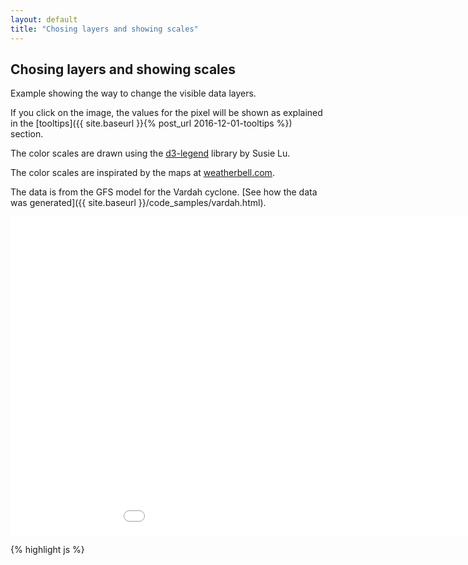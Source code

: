 ```yaml
---
layout: default
title: "Chosing layers and showing scales"
---
```

Chosing layers and showing scales
---------------------------------
Example showing the way to change the visible data layers.

If you click on the image, the values for the pixel will be shown as explained in the [tooltips]({{ site.baseurl }}{% post_url 2016-12-01-tooltips %}) section.

The color scales are drawn using the [d3-legend](http://d3-legend.susielu.com/) library by Susie Lu.

The color scales are inspirated by the maps at [weatherbell.com](www.weatherbell.com).

The data is from the GFS model for the Vardah cyclone. [See how the data was generated]({{ site.baseurl }}/code_samples/vardah.html).

<iframe frameborder="no" border="0" scrolling="yes" marginwidth="0" marginheight="0" width="1050" height="510" src="{{ site.baseurl }}/code_samples/vardah-layers.html"></iframe>

{% highlight js %}
<!DOCTYPE html>
<meta charset="utf-8">
<style>
#tooltip {
  position: absolute;
  top: 0;
  left: 0;
  z-index: 10;
  margin: 0;
  padding: 10px;
  width: 180px;
  height: 70px;
  color: white;
  font-family: sans-serif;
  font-size: 0.9em;
  font-weight: bold;
  text-align: center;
  background-color: rgba(0, 0, 0, 0.55);
  opacity: 0;
  pointer-events: none;
  border-radius:5px;
  transition: .2s;
}
</style>
<body>
<div id="map" style="position: relative;"> </div>
<div id="tooltip">
<script src="https://d3js.org/d3.v4.min.js"></script>
<script src="geotiff.min.js"></script>
<script src="http://d3js.org/topojson.v1.min.js"></script>
<script src="https://d3js.org/d3-scale-chromatic.v1.min.js"></script>
<script src="raster-marching-squares.min.js"></script>
<script src="path-properties.min.js"></script>
<script src="https://cdnjs.cloudflare.com/ajax/libs/d3-legend/2.19.0/d3-legend.min.js"></script>

<script>

var width = 680,
    height = 500,
    arrowSize = 30;

var projection = d3.geoMercator()
    .rotate([-81, -13])
    .scale(2000)
    .translate([width / 2, height / 2]);

var canvas = d3.select("#map").append("canvas")
    .attr("width", width)
    .attr("height", height);

var context = canvas.node().getContext("2d");
d3.request("vardah.tiff")
  .responseType('arraybuffer')
  .get(function(error, tiffData){
d3.json("world-110m.json", function(error, topojsonData) {
  var countries = topojson.feature(topojsonData, topojsonData.objects.countries);
  var path = d3.geoPath()
      .projection(projection).context(context);

  var path2 = d3.geoPath()
      .projection(projection);

  var tiff = GeoTIFF.parse(tiffData.response);
  var image = tiff.getImage();
  var tiffWidth = image.getWidth();
  var tiffHeight = image.getHeight();
  var rasters = image.readRasters();
  var tiepoint = image.getTiePoints()[0];
  var pixelScale = image.getFileDirectory().ModelPixelScale;
  var geoTransform = [tiepoint.x, pixelScale[0], 0, tiepoint.y, 0, -1*pixelScale[1]];

  var pressData = new Array(tiffHeight);
  var tempData = new Array(tiffHeight);
  var uData = new Array(tiffHeight);
  var vData = new Array(tiffHeight);
  var spdData = new Array(tiffHeight);
  for (var j = 0; j<tiffHeight; j++){
      pressData[j] = new Array(tiffWidth);
      tempData[j] = new Array(tiffWidth);
      uData[j] = new Array(tiffWidth);
      vData[j] = new Array(tiffWidth);
      spdData[j] = new Array(tiffWidth);
      for (var i = 0; i<tiffWidth; i++){
          pressData[j][i] = rasters[0][i + j*tiffWidth];
          tempData[j][i] = rasters[1][i + j*tiffWidth];
          uData[j][i] = rasters[2][i + j*tiffWidth];
          vData[j][i] = rasters[3][i + j*tiffWidth];
          spdData[j][i] = 1.943844492 * Math.sqrt(uData[j][i]*uData[j][i] + vData[j][i]*vData[j][i]);

      }
  }

  var windScale = d3.scaleThreshold()
  .domain([8, 12, 14, 16, 18, 20, 22, 24, 26, 28, 30, 32, 34, 36, 38, 40, 42,
    44, 46, 48, 50, 52, 56, 60, 64, 68, 72, 76, 80, 84, 88, 92, 96 ])
  .range(["#ffffff", "#e5e5e6" , "#d1d1d1", "#bababa", "#979797", "#646464",
          "#1464d3", "#1e6eeb", "#2883f1", "#3c97f5", "#50a5f5", "#78b9fb", "#97d3fb", "#b5f1fb", "#e1ffff",
          "#0ea10e", "#1eb31e", "#36d33c", "#50ef50", "#78f572", "#97f58d", "#b5fbab", "#c9ffbf",
          "#ffe978", "#ffc13c", "#ffa100", "#ff6000", "#ff3200", "#e11400", "#c10000", "#a50000",
          "#643c32", "#785046", "#8d645a"]);

  var intervalsSpd = [0, 8, 12, 14, 16, 18, 20, 22, 24, 26, 28, 30, 32, 34, 36, 38, 40, 42,
    44, 46, 48, 50, 52, 56, 60, 64, 68, 72, 76, 80, 84, 88, 92, 96 ];
  var bandsWind = rastertools.isobands(spdData, geoTransform, intervalsSpd);

  var tempScale = d3.scaleThreshold()
    .domain([0, 2, 4, 6, 8, 10, 12, 14, 16, 18, 20, 22, 24, 26, 28, 39, 32, 34, 36, 38, 40 ])
    .range(["#381e99", "#5d1e6e" , "#7c1e4b", "#af3738", "#c86969", "#e9b3b3",
            "#f6e8e8", "#c7efef", "#79bee1", "#5d8bbe", "#545491", "#9e9eb1", "#fffe77", "#faa108", "#f96400",
            "#bc3824", "#6a171f", "#5f3a23", "#6e5a56", "#b29c7f", "#b29c8f", "#b29c9f"]);
  var intervalsTemp = [0, 2, 4, 6, 8, 10, 12, 14, 16, 18, 20, 22, 24, 26, 28, 39, 32, 34, 36, 38, 40];
  var bandsTemp = rastertools.isobands(tempData, geoTransform, intervalsTemp);

  var intervalsPress = [970, 972, 974, 976, 978, 980, 982, 984, 986, 988, 990, 992, 994, 996, 998,
    1000, 1002, 1004, 1006, 1008, 1010, 1012, 1014, 1016, 1018, 1020, 1022, 1024, 1026, 1028];
  var isobars = rastertools.isolines(pressData, geoTransform, intervalsPress);

  function drawMap(){
        var variable = d3.select('input[name="wort"]:checked').node().value;


        var bands, scale, title;
        if(variable=="wind"){
          bands = bandsWind;
          scale = windScale;
          title = "Wind Speed (kt)";
        } else {
          bands = bandsTemp;
          scale = tempScale;
          title = "Temperature (C)";
        }

        context.clearRect(0, 0, width, height);
        context.beginPath();
        context.strokeStyle = "#000";
        context.fillStyle = "#aaa";
        path(countries);
        context.fill();
        context.stroke();

        bands.features.forEach(function(d, i) {
          context.beginPath();
          context.globalAlpha = 0.8;
          context.fillStyle = scale((d.properties[0].lowerValue + d.properties[0].upperValue)/2);
          path(d);
          context.fill();
        });


      var pressure = d3.select('input[name="press"]').node().checked;

      if(pressure){
        var hiddenCanvas = d3.select("body").append("canvas")
              .attr("width", width)
              .attr("height", height)
              .attr("id", "hiddenCanvas")
              .style("display","none");
        var hiddenContext = hiddenCanvas.node().getContext("2d");

        var hiddenPath = d3.geoPath()
            .projection(projection).context(hiddenContext);
        var hiddenPath2 = d3.geoPath()
            .projection(projection);


        isobars.features.forEach(function(d, i) {
          hiddenContext.beginPath();
          hiddenContext.strokeStyle = "#555";
          hiddenPath(d);
          hiddenContext.stroke();

          var properties = spp.svgPathProperties(hiddenPath2(d));
          var separation = 300;

          if(properties){
            for(var j = 0; j< Math.floor(properties.getTotalLength()/separation); j++){
              var pos = properties.getPropertiesAtLength(75 + separation*j);

              var degrees = Math.atan(pos.tangentY/pos.tangentX);
              var text = d.properties[0].value;
              hiddenContext.save();

              hiddenContext.translate(pos.x, pos.y);
              hiddenContext.rotate(degrees);

              hiddenContext.font="12px Georgia";

              hiddenContext.clearRect(-2-hiddenContext.measureText(text).width/2 , -8, 4 + hiddenContext.measureText(text).width, 19);
              hiddenContext.fillStyle = "#500";
              hiddenContext.fillText(text, -hiddenContext.measureText(text).width/2, 7.5);
              hiddenContext.restore();
            }
          }
        });

        context.drawImage(hiddenCanvas.node(), 0, 0, width, height);
      }

      d3.select("svg").remove();
      var svg = d3.select("#map").append("svg")
        .attr("height", "500")
        .attr("id", "legend")
        .style("font-size", "11px");

      var group = svg.append("g")
        .attr("class", "legendThreshold")
        .attr("transform", "translate(20,20)");

      var legend = d3.legendColor()
          .labelFormat(d3.format("d"))
          .labels(d3.legendHelpers.thresholdLabels)
          .useClass(false)
          .shapeHeight(11)
          .title(title)
          .scale(scale)

      group
        .call(legend);
    }

    var layerSelect = d3.select("#map").append("div")
    .style("position", "absolute")
    .style("left", "10px")
    .style("top", "10px")
    .style("border-radius", "10px")
    .style("background", "#73AD2166")
    .style("padding", "10px");



    layerSelect.append("input")
      .attr("type", "radio")
      .attr("name", "wort")
      .attr("value", "wind")
      .attr("checked", "checked")
      .on("click", function(d){drawMap();});
   layerSelect.append("text").text("wind");

   layerSelect.append("input")
     .attr("type", "radio")
     .attr("name", "wort")
     .attr("value", "temp")
     .on("click", function(d){drawMap();});
  layerSelect.append("text").text("temp");


  layerSelect.append("input")
    .attr("type", "checkbox")
    .attr("name", "press")
    .attr("value", "press")
    .on("click", function(d){drawMap();});
 layerSelect.append("text").text("press");

 canvas.on("click", function() {

    var screenCoords = d3.mouse(this);
    var coords = projection.invert(screenCoords);
    var xTiff = (coords[0] - geoTransform[0])/geoTransform[1];
    var yTiff = (coords[1] - geoTransform[3])/geoTransform[5];
    var temp = tempData[Math.round(yTiff)][Math.round(xTiff)];
    var press = pressData[Math.round(yTiff)][Math.round(xTiff)];
    var uValue = uData[Math.round(yTiff)][Math.round(xTiff)];
    var vValue = vData[Math.round(yTiff)][Math.round(xTiff)];
    var spd = Math.sqrt(uValue*uValue + vValue*vValue);
    var dir = 270 + (Math.atan2(-vValue,uValue)*180/Math.PI);
    if(dir<0){dir = dir + 360;}
    if(dir>360){dir = dir - 360;}

    d3.select("#tooltip")
        .style("left", screenCoords[0] + "px")
        .style("top", screenCoords[1] + "px")
        .style("opacity", 1)
        .html("Wind speed: " + spd.toFixed(1) + " m/s <br/>Wind dir: " + dir.toFixed(0) +"º <br/>Temp: " + temp.toFixed(1) + " C<br/>Pressure: " + press.toFixed(0) + " hPa");

  });

  drawMap();



});
});


</script>

</body>
{% endhighlight %}
